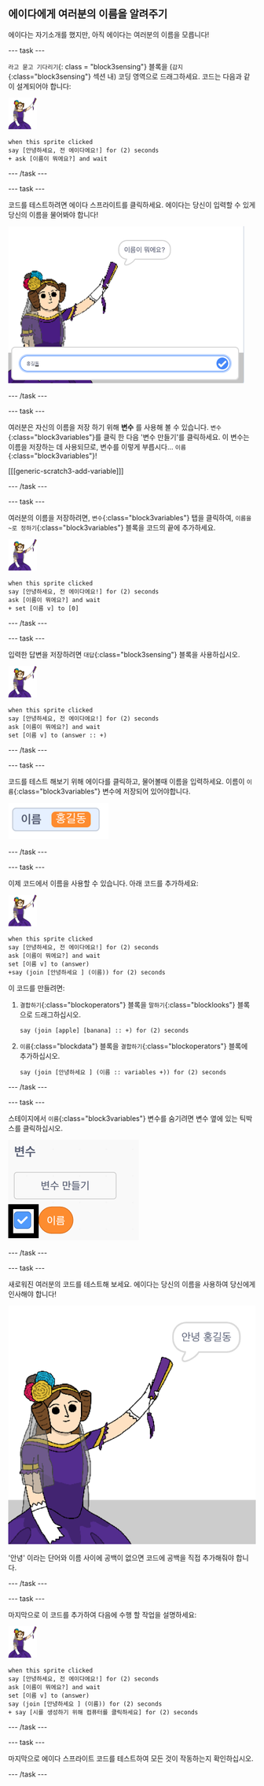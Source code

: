 ## 에이다에게 여러분의 이름을 알려주기

에이다는 자기소개를 했지만, 아직 에이다는 여러분의 이름을 모릅니다!

--- task ---

`라고 묻고 기다리기`{: class = "block3sensing"} 블록을 (`감지`{:class="block3sensing"} 섹션 내) 코딩 영역으로 드래그하세요. 코드는 다음과 같이 설계되어야 합니다:

![에이다 스프라이트](images/ada-sprite.png)

```blocks3
when this sprite clicked
say [안녕하세요, 전 에이다에요!] for (2) seconds
+ ask [이름이 뭐에요?] and wait
```

--- /task ---

--- task ---

코드를 테스트하려면 에이다 스프라이트를 클릭하세요. 에이다는 당신이 입력할 수 있게 당신의 이름을 물어봐야 합니다!

![당신의 이름을 묻는 에이다 스프라이트](images/poetry-input.png)

--- /task ---

--- task ---

여러분은 자신의 이름을 저장 하기 위해 **변수** 를 사용해 볼 수 있습니다. `변수`{:class="block3variables"}를 클릭 한 다음 '변수 만들기'를 클릭하세요. 이 변수는 이름을 저장하는 데 사용되므로, 변수를 이렇게 부릅시다... `이름`{:class="block3variables"}!

[[[generic-scratch3-add-variable]]]

--- /task ---

--- task ---

여러분의 이름을 저장하려면, `변수`{:class="block3variables"} 탭을 클릭하여, `이름을 ~로 정하기`{:class="block3variables"} 블록을 코드의 끝에 추가하세요.

![에이다 스프라이트](images/ada-sprite.png)

```blocks3
when this sprite clicked
say [안녕하세요, 전 에이다에요!] for (2) seconds
ask [이름이 뭐에요?] and wait
+ set [이름 v] to [0]
```

--- /task ---

--- task ---

입력한 답변을 저장하려면 `대답`{:class="block3sensing"} 블록을 사용하십시오.

![에이다 스프라이트](images/ada-sprite.png)

```blocks3
when this sprite clicked
say [안녕하세요, 전 에이다에요!] for (2) seconds
ask [이름이 뭐에요?] and wait
set [이름 v] to (answer :: +)
```

--- /task ---

--- task ---

코드를 테스트 해보기 위해 에이다를 클릭하고, 물어볼때 이름을 입력하세요. 이름이 `이름`{:class="block3variables"} 변수에 저장되어 있어야합니다.

![스크린샷](images/poetry-name-test.png)

--- /task ---

--- task ---

이제 코드에서 이름을 사용할 수 있습니다. 아래 코드를 추가하세요:

![에이다 스프라이트](images/ada-sprite.png)

```blocks3
when this sprite clicked
say [안녕하세요, 전 에이다에요!] for (2) seconds
ask [이름이 뭐에요?] and wait
set [이름 v] to (answer)
+say (join [안녕하세요 ] (이름)) for (2) seconds 
```

이 코드를 만들려면:

1. `결합하기`{:class="blockoperators"} 블록을 `말하기`{:class="blocklooks"} 블록으로 드래그하십시오.
    
    ```blocks3
    say (join [apple] [banana] :: +) for (2) seconds
    ```

2. `이름`{:class="blockdata"} 블록을 `결합하기`{:class="blockoperators"} 블록에 추가하십시오.
    
    ```blocks3
    say (join [안녕하세요 ] (이름 :: variables +)) for (2) seconds
    ```

--- /task ---

--- task ---

스테이지에서 `이름`{:class="block3variables"} 변수를 숨기려면 변수 옆에 있는 틱박스를 클릭하십시오.

![이름 변수 틱](images/poetry-tick-annotated.png)

--- /task ---

--- task ---

새로워진 여러분의 코드를 테스트해 보세요. 에이다는 당신의 이름을 사용하여 당신에게 인사해야 합니다!

![스크린샷](images/poetry-name-test2.png)

'안녕' 이라는 단어와 이름 사이에 공백이 없으면 코드에 공백을 직접 추가해줘야 합니다.

--- /task ---

--- task ---

마지막으로 이 코드를 추가하여 다음에 수행 할 작업을 설명하세요:

![에이다 스프라이트](images/ada-sprite.png)

```blocks3
when this sprite clicked
say [안녕하세요, 전 에이다에요!] for (2) seconds
ask [이름이 뭐에요?] and wait
set [이름 v] to (answer)
say (join [안녕하세요 ] (이름)) for (2) seconds 
+ say [시를 생성하기 위해 컴퓨터를 클릭하세요] for (2) seconds 
```

--- /task ---

--- task ---

마지막으로 에이다 스프라이트 코드를 테스트하여 모든 것이 작동하는지 확인하십시오.

--- /task ---